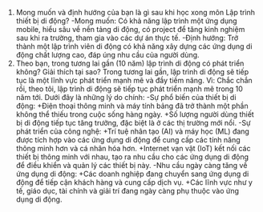 1. Mong muốn và định hướng của bạn là gì sau khi học xong môn Lập trình thiết bị di động?
-Mong muốn: Có khả năng lập trình một ứng dụng mobile, hiểu sâu về nền tảng di động, có project để tăng kinh nghiệm sau khi ra trường, tham gia vào các dự án thực tế. 
-Định hướng: Trở thành một lập trình viên di động có khả năng xây dựng các ứng dụng di động chất lượng cao, đáp úng nhu cầu của người dùng.
2. Theo bạn, trong tương lai gần (10 năm) lập trình di động có phát triển không? Giải thích tại sao?
Trong tương lai gần, lập trình di động sẽ tiếp tục là một lĩnh vực phát triển mạnh mẽ và đầy tiềm năng. Vì:
Chắc chắn rồi, theo tôi, lập trình di động sẽ tiếp tục phát triển mạnh mẽ trong 10 năm tới. Dưới đây là những lý do chính:
-Sự phổ biến của thiết bị di động:
	+Điện thoại thông minh và máy tính bảng đã trở thành một phần không thể thiếu trong cuộc sống hàng ngày.
	+Số lượng người dùng thiết bị di động tiếp tục tăng trưởng, đặc biệt là ở các thị trường mới nổi.
-Sự phát triển của công nghệ:
	+Trí tuệ nhân tạo (AI) và máy học (ML) đang được tích hợp vào các ứng dụng di động để cung cấp các tính năng thông minh hơn và cá nhân hóa hơn.
	+Internet vạn vật (IoT) kết nối các thiết bị thông minh với nhau, tạo ra nhu cầu cho các ứng dụng di động để điều khiển và quản lý các thiết bị này.
-Nhu cầu ngày càng tăng về ứng dụng di động:
	+Các doanh nghiệp đang chuyển sang ứng dụng di động để tiếp cận khách hàng và cung cấp dịch vụ.
	+Các lĩnh vực như y tế, giáo dục, tài chính và giải trí đang ngày càng phụ thuộc vào ứng dụng di động.
